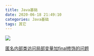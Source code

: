 ```yaml
---
title: Java基础
date: 2020-06-18 21:49:10
categories: Java基础
tags: 其它
---
```


![](https://oss.forestyoung.top/wind-turbine-5163993_1920.jpg)

<!--more-->

[匿名内部类访问局部变量加final修饰的问题](<https://blog.csdn.net/jiao_zg/article/details/78911469>)